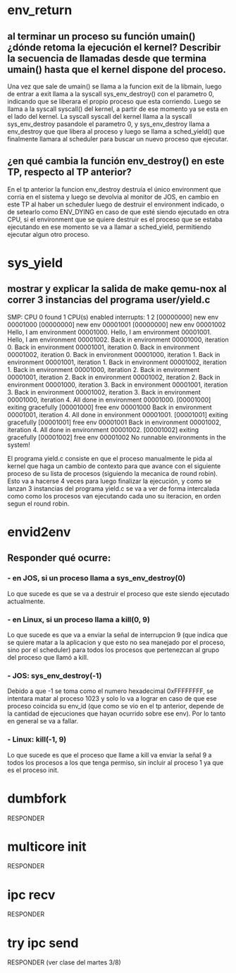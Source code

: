 # env_return

## al terminar un proceso su función umain() ¿dónde retoma la ejecución el kernel? Describir la secuencia de llamadas desde que termina umain() hasta que el kernel dispone del proceso.

Una vez que sale de umain() se llama a la funcion exit de la libmain, luego de entrar a exit llama a la syscall sys_env_destroy() con el parametro 0, indicando que se liberara el propio proceso que esta corriendo. Luego se llama a la syscall syscall() del kernel, a partir de ese momento ya se esta en el lado del kernel. La syscall syscall del kernel llama a la syscall sys_env_destroy pasandole el parametro 0, y sys_env_destroy llama a env_destroy que que libera al proceso y luego se llama a sched_yield() que finalmente llamara al scheduler para buscar un nuevo proceso que ejecutar.


## ¿en qué cambia la función env_destroy() en este TP, respecto al TP anterior?

En el tp anterior la funcion env_destroy destruía el único environment que corria en el sistema y luego se devolvia al monitor de JOS, en cambio en este TP al haber un scheduler luego de
destruir el environment indicado, o de setearlo como ENV_DYING en caso de que esté siendo ejecutado en otra CPU, si el environment que se quiere destruir es el proceso que se estaba ejecutando en ese momento se va a llamar a sched_yield, permitiendo ejecutar algun otro proceso.


# sys_yield

## mostrar y explicar la salida de make qemu-nox al correr 3 instancias del programa user/yield.c

SMP: CPU 0 found 1 CPU(s)
enabled interrupts: 1 2
[00000000] new env 00001000
[00000000] new env 00001001
[00000000] new env 00001002
Hello, I am environment 00001000.
Hello, I am environment 00001001.
Hello, I am environment 00001002.
Back in environment 00001000, iteration 0.
Back in environment 00001001, iteration 0.
Back in environment 00001002, iteration 0.
Back in environment 00001000, iteration 1.
Back in environment 00001001, iteration 1.
Back in environment 00001002, iteration 1.
Back in environment 00001000, iteration 2.
Back in environment 00001001, iteration 2.
Back in environment 00001002, iteration 2.
Back in environment 00001000, iteration 3.
Back in environment 00001001, iteration 3.
Back in environment 00001002, iteration 3.
Back in environment 00001000, iteration 4.
All done in environment 00001000.
[00001000] exiting gracefully
[00001000] free env 00001000
Back in environment 00001001, iteration 4.
All done in environment 00001001.
[00001001] exiting gracefully
[00001001] free env 00001001
Back in environment 00001002, iteration 4.
All done in environment 00001002.
[00001002] exiting gracefully
[00001002] free env 00001002
No runnable environments in the system!

El programa yield.c consiste en que el proceso manualmente le pida al kernel que haga un cambio de contexto para que avance con el siguiente proceso de su lista de procesos (siguiendo la
mecanica de round robin). Esto va a hacerse 4 veces para luego finalizar la ejecución, y como se lanzan 3 instancias del programa yield.c se va a ver de forma intercalada como
como los procesos van ejecutando cada uno su iteracion, en orden segun el round robin.

# envid2env

## Responder qué ocurre:
### - en JOS, si un proceso llama a sys_env_destroy(0)
Lo que sucede es que se va a destruir el proceso que este siendo ejecutado actualmente.

### - en Linux, si un proceso llama a kill(0, 9)
Lo que sucede es que va a enviar la señal de interrupcion 9 (que indica que se quiere matar a la aplicacion y que esto no sea manejado por el proceso, sino por el scheduler) 
para todos los procesos que pertenezcan al grupo del proceso que llamó a kill.

### - JOS: sys_env_destroy(-1)
Debido a que -1 se toma como el numero hexadecimal 0xFFFFFFFF, se intentara matar al proceso 1023 y solo lo va a lograr en caso de que ese proceso coincida su env_id (que como se vio en el tp anterior, depende de la cantidad de ejecuciones que hayan ocurrido sobre ese env). Por lo tanto en general se va a fallar.

### - Linux: kill(-1, 9)
Lo que sucede es que el proceso que llame a kill va enviar la señal 9 a todos los procesos a los que tenga permiso, sin incluir al proceso 1 ya que es el proceso init.

# dumbfork

RESPONDER

# multicore init

RESPONDER

# ipc recv

RESPONDER

# try ipc send

RESPONDER (ver clase del martes 3/8)















